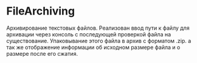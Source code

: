# FileArchiving
Архивирование текстовых файлов.
Реализован ввод пути к файлу для архивации через консоль с последующей проверкой файла на существование. 
Упаковывание этого файла в архив с форматом .zip. а так же отображение информации об исходном размере файла и о размере после его сжатия.
